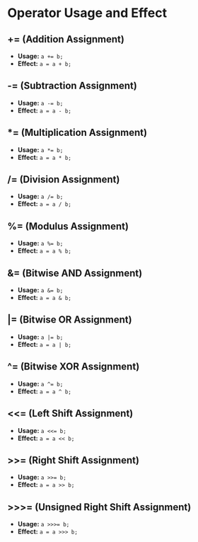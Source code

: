 # Operator Usage and Effect

## += (Addition Assignment)
- **Usage:** `a += b;`
- **Effect:** `a = a + b;`

## -= (Subtraction Assignment)
- **Usage:** `a -= b;`
- **Effect:** `a = a - b;`

## *= (Multiplication Assignment)
- **Usage:** `a *= b;`
- **Effect:** `a = a * b;`

## /= (Division Assignment)
- **Usage:** `a /= b;`
- **Effect:** `a = a / b;`

## %= (Modulus Assignment)
- **Usage:** `a %= b;`
- **Effect:** `a = a % b;`

## &= (Bitwise AND Assignment)
- **Usage:** `a &= b;`
- **Effect:** `a = a & b;`

## |= (Bitwise OR Assignment)
- **Usage:** `a |= b;`
- **Effect:** `a = a | b;`

## ^= (Bitwise XOR Assignment)
- **Usage:** `a ^= b;`
- **Effect:** `a = a ^ b;`

## <<= (Left Shift Assignment)
- **Usage:** `a <<= b;`
- **Effect:** `a = a << b;`

## >>= (Right Shift Assignment)
- **Usage:** `a >>= b;`
- **Effect:** `a = a >> b;`

## >>>= (Unsigned Right Shift Assignment)
- **Usage:** `a >>>= b;`
- **Effect:** `a = a >>> b;`
